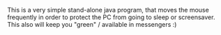 This is a very simple stand-alone java program, that moves the mouse frequently in order to protect the PC from going to sleep or screensaver. This also will keep you "green" / available in messengers :)
